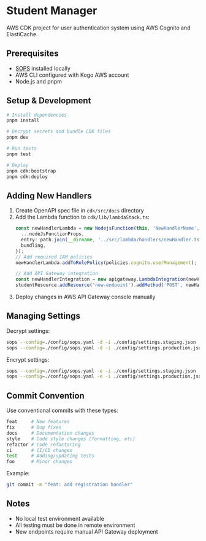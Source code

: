 # Student Manager

AWS CDK project for user authentication system using AWS Cognito and ElastiCache.

## Prerequisites

- [SOPS](https://github.com/mozilla/sops#install) installed locally
- AWS CLI configured with Kogo AWS account
- Node.js and pnpm

## Setup & Development

```bash
# Install dependencies
pnpm install

# Decrypt secrets and bundle CDK files
pnpm dev

# Run tests
pnpm test

# Deploy
pnpm cdk:bootstrap
pnpm cdk:deploy
```

## Adding New Handlers

1. Create OpenAPI spec file in `cdk/src/docs` directory
2. Add the Lambda function to `cdk/lib/lambdaStack.ts`:
   ```typescript
   const newHandlerLambda = new NodejsFunction(this, 'NewHandlerName', {
     ...nodeJsFunctionProps,
     entry: path.join(__dirname, '../src/lambda/handlers/newHandler.ts'),
     bundling,
   });
   // Add required IAM policies
   newHandlerLambda.addToRolePolicy(policies.cognito.userManagement);
   
   // Add API Gateway integration
   const newHandlerIntegration = new apigateway.LambdaIntegration(newHandlerLambda);
   studentResource.addResource('new-endpoint').addMethod('POST', newHandlerIntegration);
   ```
3. Deploy changes in AWS API Gateway console manually

## Managing Settings

Decrypt settings:
```bash
sops --config=./config/sops.yaml -d -i ./config/settings.staging.json
sops --config=./config/sops.yaml -d -i ./config/settings.production.json
```

Encrypt settings:
```bash
sops --config=./config/sops.yaml -e -i ./config/settings.staging.json
sops --config=./config/sops.yaml -e -i ./config/settings.production.json
```

## Commit Convention

Use conventional commits with these types:
```bash
feat     # New features
fix      # Bug fixes
docs     # Documentation changes
style    # Code style changes (formatting, etc)
refactor # Code refactoring
ci       # CI/CD changes
test     # Adding/updating tests
foo      # Minor changes
```

Example:
```bash
git commit -m "feat: add registration handler"
```

## Notes

- No local test environment available
- All testing must be done in remote environment
- New endpoints require manual API Gateway deployment
